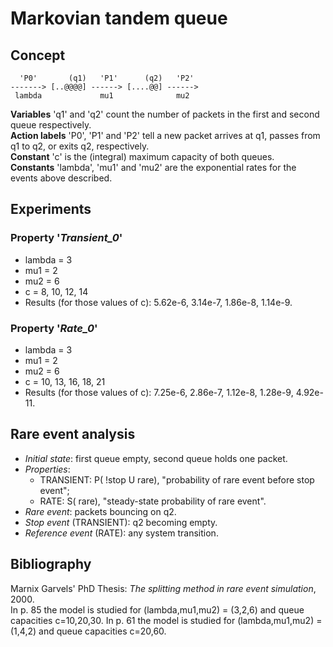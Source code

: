 Markovian tandem queue
======================

Concept
-------

```
  'P0'       (q1)   'P1'      (q2)   'P2'
-------> [..@@@@] ------> [....@@] ------>
 lambda             mu1              mu2
```

**Variables** 'q1' and 'q2' count the number of packets in the first
and second queue respectively.<br>
**Action labels** 'P0', 'P1' and 'P2' tell a new packet arrives at q1,
passes from q1 to q2, or exits q2, respectively.<br>
**Constant** 'c' is the (integral) maximum capacity of both queues.<br>
**Constants** 'lambda', 'mu1' and 'mu2' are the exponential rates
for the events above described.<br>

Experiments
-----------

### Property '*Transient_0*'
- lambda = 3
- mu1 = 2
- mu2 = 6
- c = 8, 10, 12, 14
- Results (for those values of c): 5.62e-6, 3.14e-7, 1.86e-8, 1.14e-9.

### Property '*Rate_0*'
- lambda = 3
- mu1 = 2
- mu2 = 6
- c = 10, 13, 16, 18, 21
- Results (for those values of c): 7.25e-6, 2.86e-7, 1.12e-8, 1.28e-9, 4.92e-11.

Rare event analysis
-------------------

- _Initial state_: first queue empty, second queue holds one packet.
- _Properties_:
    - TRANSIENT: P( !stop U rare), "probability of rare event before stop event";
    - RATE: S( rare), "steady-state probability of rare event".
- _Rare event_: packets bouncing on q2.
- _Stop event_ (TRANSIENT): q2 becoming empty.
- _Reference event_ (RATE): any system transition.


Bibliography
------------

Marnix Garvels' PhD Thesis: _The splitting method in rare event simulation_,
2000.<br>
In p. 85 the model is studied for (lambda,mu1,mu2) = (3,2,6) and queue
capacities c=10,20,30.  In p. 61 the model is studied for (lambda,mu1,mu2)
= (1,4,2) and queue capacities c=20,60.

